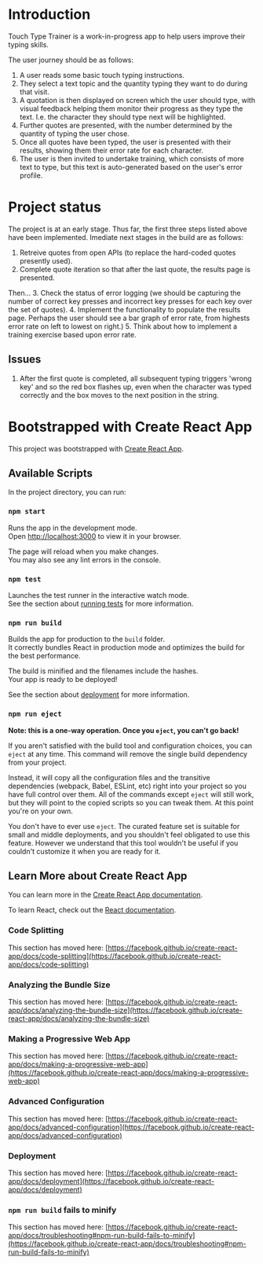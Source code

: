 # Introduction

Touch Type Trainer is a work-in-progress app to help users improve their typing skills.

The user journey should be as follows: 
1. A user reads some basic touch typing instructions.
2. They select a text topic and the quantity typing they want to do during that visit.
3. A quotation is then displayed on screen which the user should type, with visual feedback helping them monitor their progress as they type the text. I.e. the character they should type next will be highlighted. 
4. Further quotes are presented, with the number determined by the quantity of typing the user chose.  
5. Once all quotes have been typed, the user is presented with their results, showing them their error rate for each character.
6. The user is then invited to undertake training, which consists of more text to type, but this text is auto-generated based on the user's error profile.

# Project status
The project is at an early stage. Thus far, the first three steps listed above have been implemented. Imediate next stages in the build are as follows:
1. Retreive quotes from open APIs (to replace the hard-coded quotes presently used).
2. Complete quote iteration so that after the last quote, the results page is presented.

Then...
3. Check the status of error logging (we should be capturing the number of correct key presses and incorrect key presses for each key over the set of quotes).
4. Implement the functionality to populate the results page. Perhaps the user should see a bar graph of error rate, from highests error rate on left to lowest on right.)
5. Think about how to implement a training exercise based upon error rate.  

## Issues
1. After the first quote is completed, all subsequent typing triggers 'wrong key' and so the red box flashes up, even when the character was typed correctly and the box moves to the next position in the string.  

# Bootstrapped with Create React App

This project was bootstrapped with [Create React App](https://github.com/facebook/create-react-app).

## Available Scripts

In the project directory, you can run:

### `npm start`

Runs the app in the development mode.\
Open [http://localhost:3000](http://localhost:3000) to view it in your browser.

The page will reload when you make changes.\
You may also see any lint errors in the console.

### `npm test`

Launches the test runner in the interactive watch mode.\
See the section about [running tests](https://facebook.github.io/create-react-app/docs/running-tests) for more information.

### `npm run build`

Builds the app for production to the `build` folder.\
It correctly bundles React in production mode and optimizes the build for the best performance.

The build is minified and the filenames include the hashes.\
Your app is ready to be deployed!

See the section about [deployment](https://facebook.github.io/create-react-app/docs/deployment) for more information.

### `npm run eject`

**Note: this is a one-way operation. Once you `eject`, you can't go back!**

If you aren't satisfied with the build tool and configuration choices, you can `eject` at any time. This command will remove the single build dependency from your project.

Instead, it will copy all the configuration files and the transitive dependencies (webpack, Babel, ESLint, etc) right into your project so you have full control over them. All of the commands except `eject` will still work, but they will point to the copied scripts so you can tweak them. At this point you're on your own.

You don't have to ever use `eject`. The curated feature set is suitable for small and middle deployments, and you shouldn't feel obligated to use this feature. However we understand that this tool wouldn't be useful if you couldn't customize it when you are ready for it.

## Learn More about Create React App

You can learn more in the [Create React App documentation](https://facebook.github.io/create-react-app/docs/getting-started).

To learn React, check out the [React documentation](https://reactjs.org/).

### Code Splitting

This section has moved here: [https://facebook.github.io/create-react-app/docs/code-splitting](https://facebook.github.io/create-react-app/docs/code-splitting)

### Analyzing the Bundle Size

This section has moved here: [https://facebook.github.io/create-react-app/docs/analyzing-the-bundle-size](https://facebook.github.io/create-react-app/docs/analyzing-the-bundle-size)

### Making a Progressive Web App

This section has moved here: [https://facebook.github.io/create-react-app/docs/making-a-progressive-web-app](https://facebook.github.io/create-react-app/docs/making-a-progressive-web-app)

### Advanced Configuration

This section has moved here: [https://facebook.github.io/create-react-app/docs/advanced-configuration](https://facebook.github.io/create-react-app/docs/advanced-configuration)

### Deployment

This section has moved here: [https://facebook.github.io/create-react-app/docs/deployment](https://facebook.github.io/create-react-app/docs/deployment)

### `npm run build` fails to minify

This section has moved here: [https://facebook.github.io/create-react-app/docs/troubleshooting#npm-run-build-fails-to-minify](https://facebook.github.io/create-react-app/docs/troubleshooting#npm-run-build-fails-to-minify)
